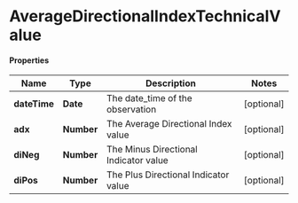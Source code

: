 # AverageDirectionalIndexTechnicalValue

#### Properties
Name | Type | Description | Notes
------------ | ------------- | ------------- | -------------
**dateTime** | **Date** | The date_time of the observation | [optional] 
**adx** | **Number** | The Average Directional Index value | [optional] 
**diNeg** | **Number** | The Minus Directional Indicator value | [optional] 
**diPos** | **Number** | The Plus Directional Indicator value | [optional] 



